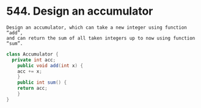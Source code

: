 # 544. Design an accumulator

```
Design an accumulator, which can take a new integer using function “add”, 
and can return the sum of all taken integers up to now using function “sum”.
```

```java
class Accumulator {
  private int acc;
	public void add(int x) {
    acc += x;
	}
	public int sum() {
    return acc;
	}
}
```